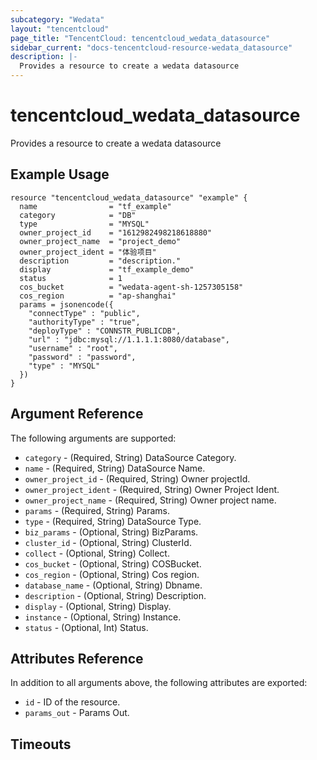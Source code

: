 ```yaml
---
subcategory: "Wedata"
layout: "tencentcloud"
page_title: "TencentCloud: tencentcloud_wedata_datasource"
sidebar_current: "docs-tencentcloud-resource-wedata_datasource"
description: |-
  Provides a resource to create a wedata datasource
---
```


# tencentcloud_wedata_datasource

Provides a resource to create a wedata datasource

## Example Usage

```hcl
resource "tencentcloud_wedata_datasource" "example" {
  name                = "tf_example"
  category            = "DB"
  type                = "MYSQL"
  owner_project_id    = "1612982498218618880"
  owner_project_name  = "project_demo"
  owner_project_ident = "体验项目"
  description         = "description."
  display             = "tf_example_demo"
  status              = 1
  cos_bucket          = "wedata-agent-sh-1257305158"
  cos_region          = "ap-shanghai"
  params = jsonencode({
    "connectType" : "public",
    "authorityType" : "true",
    "deployType" : "CONNSTR_PUBLICDB",
    "url" : "jdbc:mysql://1.1.1.1:8080/database",
    "username" : "root",
    "password" : "password",
    "type" : "MYSQL"
  })
}
```

## Argument Reference

The following arguments are supported:

* `category` - (Required, String) DataSource Category.
* `name` - (Required, String) DataSource Name.
* `owner_project_id` - (Required, String) Owner projectId.
* `owner_project_ident` - (Required, String) Owner Project Ident.
* `owner_project_name` - (Required, String) Owner project name.
* `params` - (Required, String) Params.
* `type` - (Required, String) DataSource Type.
* `biz_params` - (Optional, String) BizParams.
* `cluster_id` - (Optional, String) ClusterId.
* `collect` - (Optional, String) Collect.
* `cos_bucket` - (Optional, String) COSBucket.
* `cos_region` - (Optional, String) Cos region.
* `database_name` - (Optional, String) Dbname.
* `description` - (Optional, String) Description.
* `display` - (Optional, String) Display.
* `instance` - (Optional, String) Instance.
* `status` - (Optional, Int) Status.

## Attributes Reference

In addition to all arguments above, the following attributes are exported:

* `id` - ID of the resource.
* `params_out` - Params Out.


## Timeouts

<no value>


